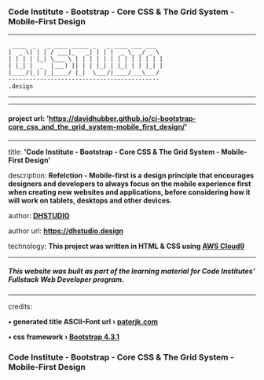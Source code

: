 ### Code Institute - Bootstrap - Core CSS & The Grid System - Mobile-First Design

***
     ____  _   _ ____ _____ _   _ ____ ___ ___  
    |  _ \| | | / ___|_   _| | | |  _ \_ _/ _ \ 
    | | | | |_| \___ \ | | | | | | | | | | | | |
    | |_| |  _  |___) || | | |_| | |_| | | |_| |
    |____/|_| |_|____/ |_|  \___/|____/___\___/ 
    -------------------------------------------
    .design
    
***

***
#### project url: **'https://davidhubber.github.io/ci-bootstrap-core_css_and_the_grid_system-mobile_first_design/'**
***
title: **'Code Institute - Bootstrap - Core CSS & The Grid System - Mobile-First Design'**

description: **Refelction - Mobile-first is a design principle that encourages designers and developers to always focus on the mobile experience first when creating new websites and applications, before considering how it will work on tablets, desktops and other devices.**

author: **[DHSTUDIO](https://dhstudio.design "DHSTUDIO")** 

author url: **<https://dhstudio.design>** 

technology: **This project was written in HTML & CSS using [AWS Cloud9](https://aws.amazon.com/cloud9/ "Cloud9")** 


***
##### This website was built as part of the learning material for Code Institutes' Fullstack Web Developer program.
***
credits: 

**• generated title ASCII-Font url › [patorjk.com](http://patorjk.com/software/taag/#p=display&c=bash&f=Jerusalem&t=DHSTUDIO "Patorjk")**

**• css framework › [Bootstrap 4.3.1](https://github.com/twbs/bootstrap "Bootstrap")**

### Code Institute - Bootstrap - Core CSS & The Grid System - Mobile-First Design
